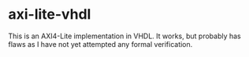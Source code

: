 # axi-lite-vhdl

This is an AXI4-Lite implementation in VHDL. It works, but probably has flaws as I have not yet attempted any formal verification.
